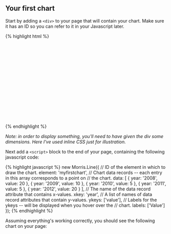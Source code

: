 ## Your first chart

Start by adding a `<div>` to your page that will contain your chart. Make
sure it has an ID so you can refer to it in your Javascript later.

{% highlight html %}
<div id="myfirstchart" style="height: 250px;"></div>
{% endhighlight %}

*Note: in order to display something, you'll need to have given the div some
dimensions. Here I've used inline CSS just for illustration.*

Next add a `<script>` block to the end of your page, containing the following
javascript code:

{% highlight javascript %}
new Morris.Line({
  // ID of the element in which to draw the chart.
  element: 'myfirstchart',
  // Chart data records -- each entry in this array corresponds to a point on
  // the chart.
  data: [
    { year: '2008', value: 20 },
    { year: '2009', value: 10 },
    { year: '2010', value: 5 },
    { year: '2011', value: 5 },
    { year: '2012', value: 20 }
  ],
  // The name of the data record attribute that contains x-values.
  xkey: 'year',
  // A list of names of data record attributes that contain y-values.
  ykeys: ['value'],
  // Labels for the ykeys -- will be displayed when you hover over the
  // chart.
  labels: ['Value']
});
{% endhighlight %}

Assuming everything's working correctly, you should see the following chart on
your page:

<div class="graph-container">
  <div class="graph" id="examplefirst"> </div>
</div>


